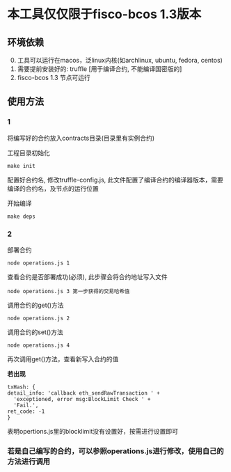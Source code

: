 # 本工具仅仅限于fisco-bcos 1.3版本

## 环境依赖
0. 工具可以运行在macos，泛linux内核(如archlinux, ubuntu, fedora, centos)
1. 需要提前安装好的: truffle [用于编译合约, 不能编译国密版的]
2. fisco-bcos 1.3 节点可运行

## 使用方法
### 1
  将编写好的合约放入contracts目录(目录里有实例合约)

  工程目录初始化
  ```
  make init 
  ```
  配置好合约名, 修改truffle-config.js, 此文件配置了编译合约的编译器版本，需要编译的合约名，及节点的运行位置

  开始编译
  ```
  make deps
  ```

### 2
  部署合约
  ```
  node operations.js 1
  ```

  查看合约是否部署成功(必须), 此步骤会将合约地址写入文件
  ```
  node operations.js 3 第一步获得的交易哈希值
  ```
  
  调用合约的get()方法
  ```
  node operations.js 2
  ```

  调用合约的set()方法
  ```
  node operations.js 4
  ```

  再次调用get()方法，查看新写入合约的值
  
  **若出现**
  ```
  txHash: {
  detail_info: 'callback eth_sendRawTransaction ' +
    'exceptioned, error msg:BlockLimit Check ' +
    'Fail.',
  ret_code: -1
  }
  ```
  表明opertions.js里的blocklimit没有设置好，按需进行设置即可

### 若是自己编写的合约，可以参照operations.js进行修改，使用自己的方法进行调用
